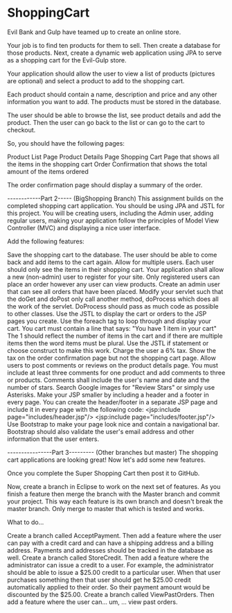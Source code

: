 # ShoppingCart

Evil Bank and Gulp have teamed up to create an online store.

Your job is to find ten products for them to sell. Then create a database for those products. Next, create a dynamic web application using JPA to serve as a shopping cart for the Evil-Gulp store.

Your application should allow the user to view a list of products (pictures are optional) and select a product to add to the shopping cart.

Each product should contain a name, description and price and any other information you want to add. The products must be stored in the database.

The user should be able to browse the list, see product details and add the product. Then the user can go back to the list or can go to the cart to checkout.

So, you should have the following pages:

Product List Page
Product Details Page
Shopping Cart Page that shows all the items in the shopping cart
Order Confirmation  that shows the total amount of the items ordered
 

The order confirmation page should display a summary of the order.

------------Part 2----- (BigShopping Branch)
This assignment builds on the completed shopping cart application. You should be using JPA and JSTL for this project. You will be creating users, including the Admin user, adding regular users, making your application follow the principles of Model View Controller (MVC) and displaying a nice user interface.

Add the following features:

Save the shopping cart to the database. The user should be able to come back and add items to the cart again.
Allow for multiple users. Each user should only see the items in their shopping cart.
Your application shall allow a new (non-admin) user to register for your site.
Only registered users can place an order however any user can view products.
Create an admin user that can see all orders that have been placed.
Modify your servlet such that the doGet and doPost only call another method, doProcess which does all the work of the servlet. DoProcess should pass as much code as possible to other classes.
Use the JSTL to display the cart or orders to the JSP pages  you create. Use the foreach tag to loop through and display your cart. 
You cart must contain a line that says: "You have 1 item in your cart" The 1 should reflect the number of items in the cart  and if there are multiple items then the word items must be plural. Use the JSTL if statement or choose construct to make this work.
Charge the user a 6% tax. Show the tax on the order confirmation page but not the shopping cart page.
Allow users to post comments or reviews on the product details page. You must include at least three comments for one product and add comments to three or products. Comments shall include the user's name and date and the number of stars. Search Google images for "Review Stars" or simply use Asterisks.
Make your JSP smaller by including a header and a footer in every page. You can create the header/footer in a separate JSP page and include it in every page with the following code:
<jsp:include page="includes/header.jsp"/>
<jsp:include page="includes/footer.jsp"/>
Use Bootstrap to make your page look nice and contain a navigational bar. Bootstrap should also validate the user's email address and other information that the user enters. 

----------------Part 3--------- (Other branches but master)
The shopping cart applications are looking great! Now let's add some new features.

Once you complete the Super Shopping Cart then post it to GitHub.

Now, create a branch in Eclipse to work on the next set of features. As you finish a feature then merge the branch with the Master branch and commit your project. This way each feature is its own branch and doesn't break the master branch. Only merge to master that which is tested and works.

What to do...

Create a branch called AcceptPayment. Then add a feature where the user can pay with a credit card and can have a shipping address and a billing address. Payments and addresses should be tracked in the database as well.
Create a branch called StoreCredit. Then add a feature where the administrator can issue a credit to a user. For example, the administrator should be able to issue a $25.00 credit to a particular user. When that user purchases something then that user should get he $25.00 credit automatically applied to their order. So their payment amount would be discounted by the $25.00.
Create a branch called ViewPastOrders. Then add a feature where the user can... um, ... view past orders.